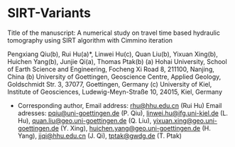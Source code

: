 # SIRT-Variants

Title of the manuscript: A numerical study on travel time based hydraulic tomography using SIRT algorithm with Cimmino iteration

Pengxiang Qiu(b), Rui Hu(a)*, Linwei Hu(c), Quan Liu(b), Yixuan Xing(b), Huichen Yang(b), Junjie Qi(a), Thomas Ptak(b)
(a) Hohai University, School of Earth Science and Engineering, Focheng Xi Road 8, 211100, Nanjing, China
(b) University of Goettingen, Geoscience Centre, Applied Geology, Goldschmidt Str. 3, 37077, Goettingen, Germany
(c) University of Kiel, Institute of Geosciences, Ludewig-Meyn-Straße 10, 24015, Kiel, Germany
* Corresponding author, Email address: rhu@hhu.edu.cn (Rui Hu)
Email adresses: pqiu@uni-goettingen.de (P. Qiu), linwei.hu@ifg.uni-kiel.de (L. Hu), quan.liu@geo.uni-goettingen.de (Q. Liu), yixuan.xing@geo.uni-goettingen.de (Y. Xing), huichen.yang@geo.uni-goettingen.de (H. Yang), jjqi@hhu.edu.cn (J. Qi), tptak@gwdg.de (T. Ptak)
